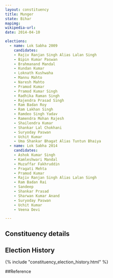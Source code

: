 ```yaml
---
layout: constituency
title: Munger
state: Bihar
mapimg: 
wikipedia-url: 
date: 2014-04-10

elections: 
  - name: Lok Sabha 2009
    candidates: 
    - Rajiv Ranjan Singh Alias Lalan Singh 
    - Bipin Kumar Paswan 
    - Brahmanand Mandal 
    - Kundan Kumar 
    - Loknath Kushwaha 
    - Mannu Mahto 
    - Naresh Mahto 
    - Pramod Kumar 
    - Pramod Kumar Singh 
    - Radhika Raman Singh 
    - Rajendra Prasad Singh 
    - Ram Badan Roy 
    - Ram Lakhan Singh 
    - Ramdeo Singh Yadav 
    - Ramendra Mohan Rajesh 
    - Shailendra Kumar 
    - Shankar Lal Chokhani 
    - Suryoday Paswan 
    - Uchit Kumar 
    - Uma Shankar Bhagat Alias Tuntun Bhaiya  
  - name: Lok Sabha 2014
    candidates: 
    - Ashok Kumar Singh 
    - Kamleshwari Mandal 
    - Muzaffar Fakhruddin 
    - Pragati Mehta 
    - Pramod Kumar 
    - Rajiv Ranjan Singh Alias Lalan Singh 
    - Ram Badan Rai 
    - Sandeep 
    - Shankar Prasad 
    - Sharwan Kumar Anand 
    - Suryoday Paswan 
    - Uchit Kumar 
    - Veena Devi  

---
```


## Constituency details


## Election History
{% include "constituency_election_history.html" %}

##Reference
